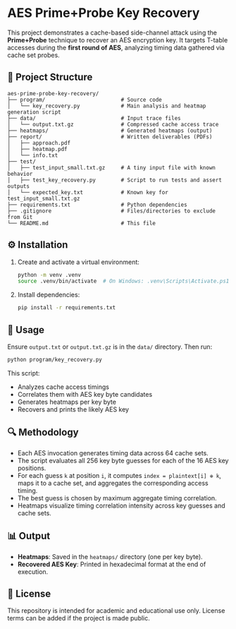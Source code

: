 # AES Prime+Probe Key Recovery

This project demonstrates a cache-based side-channel attack using the **Prime+Probe** technique to recover an AES encryption key. It targets T-table accesses during the **first round of AES**, analyzing timing data gathered via cache set probes.

## 📁 Project Structure

```
aes-prime-probe-key-recovery/
├── program/                        # Source code
│   └── key_recovery.py             # Main analysis and heatmap generation script
├── data/                           # Input trace files
│   └── output.txt.gz               # Compressed cache access trace
├── heatmaps/                       # Generated heatmaps (output)
├── report/                         # Written deliverables (PDFs)
│   ├── approach.pdf
│   ├── heatmap.pdf
│   └── info.txt
├── test/
│   ├── test_input_small.txt.gz     # A tiny input file with known behavior
│   ├── test_key_recovery.py        # Script to run tests and assert outputs
│   └── expected_key.txt            # Known key for test_input_small.txt.gz
├── requirements.txt                # Python dependencies
├── .gitignore                      # Files/directories to exclude from Git
└── README.md                       # This file
```

## ⚙️ Installation

1. Create and activate a virtual environment:
   ```bash
   python -m venv .venv
   source .venv/bin/activate  # On Windows: .venv\Scripts\Activate.ps1
   ```

2. Install dependencies:
   ```bash
   pip install -r requirements.txt
   ```

## 🚀 Usage

Ensure `output.txt` or `output.txt.gz` is in the `data/` directory. Then run:

```bash
python program/key_recovery.py
```

This script:
- Analyzes cache access timings
- Correlates them with AES key byte candidates
- Generates heatmaps per key byte
- Recovers and prints the likely AES key

## 🔍 Methodology

- Each AES invocation generates timing data across 64 cache sets.
- The script evaluates all 256 key byte guesses for each of the 16 AES key positions.
- For each guess `k` at position `i`, it computes `index = plaintext[i] ⊕ k`, maps it to a cache set, and aggregates the corresponding access timing.
- The best guess is chosen by maximum aggregate timing correlation.
- Heatmaps visualize timing correlation intensity across key guesses and cache sets.

## 📊 Output

- **Heatmaps**: Saved in the `heatmaps/` directory (one per key byte).
- **Recovered AES Key**: Printed in hexadecimal format at the end of execution.

## 📄 License

This repository is intended for academic and educational use only. License terms can be added if the project is made public.
